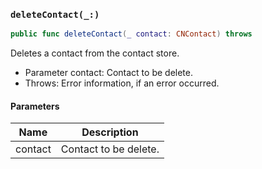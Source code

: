 ### `deleteContact(_:)`

```swift
public func deleteContact(_ contact: CNContact) throws
```

Deletes a contact from the contact store.
- Parameter contact: Contact to be delete.
- Throws: Error information, if an error occurred.

#### Parameters

| Name | Description |
| ---- | ----------- |
| contact | Contact to be delete. |